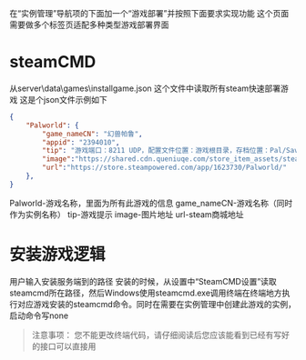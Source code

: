 在“实例管理”导航项的下面加一个“游戏部署”并按照下面要求实现功能
这个页面需要做多个标签页适配多种类型游戏部署界面
# steamCMD
从server\data\games\installgame.json 这个文件中读取所有steam快速部署游戏
这是个json文件示例如下
```json
{
    "Palworld": {
        "game_nameCN": "幻兽帕鲁",
        "appid": "2394010",
        "tip": "游戏端口：8211 UDP，配置文件位置：游戏根目录，存档位置：Pal/Saved/SaveGames，温馨提示：请将保存位置映射到容器外部，防止存档丢失",
        "image":"https://shared.cdn.queniuqe.com/store_item_assets/steam/apps/1623730/44e7cf48b38e3ace008e9f49c316f8cd949f7918/header_schinese.jpg",
        "url":"https://store.steampowered.com/app/1623730/Palworld/"
    },
}
```
Palworld-游戏名称，里面为所有此游戏的信息
game_nameCN-游戏名称（同时作为实例名称）
tip-游戏提示
image-图片地址
url-steam商城地址

# 安装游戏逻辑
 用户输入安装服务端到的路径
安装的时候，从设置中“SteamCMD设置”读取steamcmd所在路径，然后Windows使用steamcmd.exe调用终端在终端地方执行对应游戏安装的steamcmd命令。同时在需要在实例管理中创建此游戏的实例，启动命令写none

>注意事项：
您不能更改终端代码，请仔细阅读后您应该能看到已经有写好的接口可以直接用